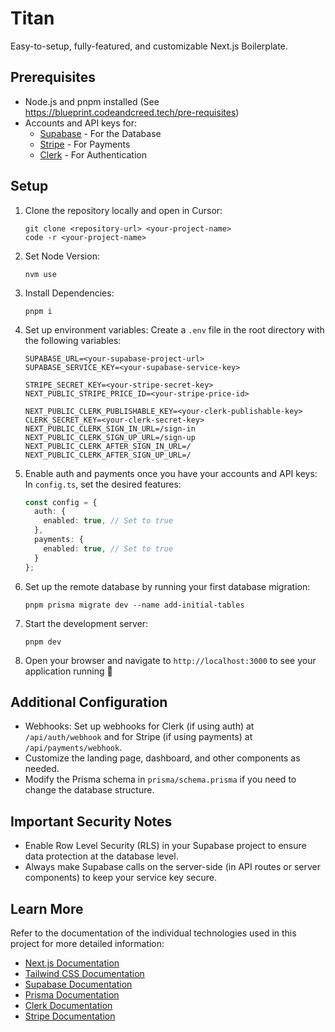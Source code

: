 # Titan

Easy-to-setup, fully-featured, and customizable Next.js Boilerplate.

## Prerequisites
- Node.js and pnpm installed (See https://blueprint.codeandcreed.tech/pre-requisites)
- Accounts and API keys for:
  - [Supabase](https://supabase.com/) - For the Database
  - [Stripe](https://stripe.com/) - For Payments
  - [Clerk](https://clerk.com/) - For Authentication

## Setup

1. Clone the repository locally and open in Cursor:
   ```
   git clone <repository-url> <your-project-name>
   code -r <your-project-name>
   ```

2. Set Node Version:
   ```
   nvm use
   ```

3. Install Dependencies:
   ```
   pnpm i
   ```

4. Set up environment variables:
   Create a `.env` file in the root directory with the following variables:
   ```
   SUPABASE_URL=<your-supabase-project-url>
   SUPABASE_SERVICE_KEY=<your-supabase-service-key>

   STRIPE_SECRET_KEY=<your-stripe-secret-key>
   NEXT_PUBLIC_STRIPE_PRICE_ID=<your-stripe-price-id>

   NEXT_PUBLIC_CLERK_PUBLISHABLE_KEY=<your-clerk-publishable-key>
   CLERK_SECRET_KEY=<your-clerk-secret-key>
   NEXT_PUBLIC_CLERK_SIGN_IN_URL=/sign-in
   NEXT_PUBLIC_CLERK_SIGN_UP_URL=/sign-up
   NEXT_PUBLIC_CLERK_AFTER_SIGN_IN_URL=/
   NEXT_PUBLIC_CLERK_AFTER_SIGN_UP_URL=/
   ```

5. Enable auth and payments once you have your accounts and API keys:
   In `config.ts`, set the desired features:
   ```typescript
   const config = {
     auth: {
       enabled: true, // Set to true
     },
     payments: {
       enabled: true, // Set to true
     }
   };
   ```

6. Set up the remote database by running your first database migration:
   ```
   pnpm prisma migrate dev --name add-initial-tables
   ```

7. Start the development server:
   ```
   pnpm dev
   ```

8. Open your browser and navigate to `http://localhost:3000` to see your application running :raised_hands:


## Additional Configuration

- Webhooks: Set up webhooks for Clerk (if using auth) at `/api/auth/webhook` and for Stripe (if using payments) at `/api/payments/webhook`.
- Customize the landing page, dashboard, and other components as needed.
- Modify the Prisma schema in `prisma/schema.prisma` if you need to change the database structure.

## Important Security Notes

- Enable Row Level Security (RLS) in your Supabase project to ensure data protection at the database level.
- Always make Supabase calls on the server-side (in API routes or server components) to keep your service key secure.

## Learn More

Refer to the documentation of the individual technologies used in this project for more detailed information:
- [Next.js Documentation](https://nextjs.org/docs)
- [Tailwind CSS Documentation](https://tailwindcss.com/docs)
- [Supabase Documentation](https://supabase.io/docs)
- [Prisma Documentation](https://www.prisma.io/docs)
- [Clerk Documentation](https://clerk.dev/docs)
- [Stripe Documentation](https://stripe.com/docs)
